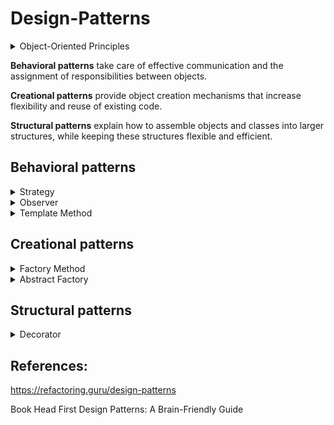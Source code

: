 # Design-Patterns

<details>
<summary style="font-size:14px">Object-Oriented Principles</summary>
<p>

- Encapsulate what varies.
- Favor composition over inheritance.
- Program to interfaces, not implementations.
- Strive for loosely coupled designs between objects that interact.
- Classes should be open for extension but closed for modification.
- Depend on abstractions. Do not depend on concrete classes.
- Only talk to your friends.
- Don’t call us, we’ll call you.
- A class should have only one reason to change.

</p></details>

**Behavioral patterns** take care of effective communication and the assignment of responsibilities between objects.

**Creational patterns** provide object creation mechanisms that increase flexibility and reuse of existing code.

**Structural patterns** explain how to assemble objects and classes into larger structures, while keeping these structures flexible and efficient.

## Behavioral patterns

<details>
<summary style="font-size:14px">Strategy</summary>
<p>

The Strategy Pattern defines a family of algorithms, encapsulates each one, and makes them interchangeable. Strategy lets the algorithm vary independently from clients that use it.

- We wanna add quack and fly behaviours in a duck. 
- At first, it seems a good idea to add fly and quack methods in the superclass. We will have reuse of code.
- But, everytime we wanna implement a new duck, we must override the superclass method if we wanna remove/change a behaviour. Ex: a duck which it doesn't fly. Otherwise, a duck can have a behavior that it is not supposed to have. 
- Also, the fly and quack behaviours of ducks can change. We don't wanna have to change in all subclasses that override a specific behaviour everytime it changes. Not reuse of code. 

Also, we are gonna apply the principle **Encapsulate what varies.** (Take what varies and “encapsulate” it so it won’t affect the rest of your code. It is also good for reuse of code).

We are gonna apply the principle **Program to an interface, not an implementation.** (the Duck classes won’t need to know any of the implementation details for their own behaviors.)

<p align="center">
  <img src="https://github.com/RobertoFreireFerrazPassos/Design-Patterns/blob/main/img/strategy2.png?raw=true">
</p>

Also, we are gonna apply the principle **Favor composition over inheritance** (Inheritance creates structure while composition creates flexibility)

The HAS-A relationship is an interesting one: each duck has a FlyBehavior and a QuackBehavior to which it delegates flying and quacking. 

Creating systems using composition gives you a lot more flexibility. Not only does it let you encapsulate a family of algorithms into their own set of classes, but it also lets you change behavior at runtime as long as the object you’re composing with implements the correct behavior interface.

Final result:

<p align="center">
  <img src="https://github.com/RobertoFreireFerrazPassos/Design-Patterns/blob/main/img/strategy1.png?raw=true">
</p>

</p></details>

<details>
<summary style="font-size:14px">Observer</summary>
<p>

The Observer Pattern defines a one-to-many dependency between objects so that when one object changes state, all of its dependents are notified and updated automatically.

<p align="center">
  <img src="https://github.com/RobertoFreireFerrazPassos/Design-Patterns/blob/main/img/observer1.PNG?raw=true">
</p>

**Principle: Encapsulate what varies.**

The thing that varies in the Observer Pattern is the state of the Subject and the number and types of Observers. 
With this pattern, you can vary the objects that are dependent on the state of the Subject, without having to change that Subject. That’s called planning ahead!


**Principle: Program to an interface, not an implementation.**

Both the Subject and Observers use interfaces.
Strive for loosely coupled designs between objects that interact.
Changes to either the subject or an observer will not affect the other.
Any changes to either are possible as long as they implement the Subject and Observer interfaces.
Before, the subject knew the implementation of the observers.
Now, We don’t need to make any changes to the subject to accommodate new classes (that implements observers).
The subject doesn’t care, it will deliver notifications to any object that implements the
Observer interface.


**Principle: Favor composition over inheritance**

The Observer Pattern uses composition to compose any number of Observers with their Subject.
These relationships aren’t set up by some kind of inheritance hierarchy. No, they are set up at runtime by composition!
We can add/remove observers at runtime.


<p align="center">
  <img src="https://github.com/RobertoFreireFerrazPassos/Design-Patterns/blob/main/img/observer2.PNG?raw=true">
</p>

</p></details>

<details>
<summary style="font-size:14px">Template Method</summary>
<p>

The Template Method Pattern defines the skeleton of an algorithm in a method, deferring some steps to subclasses. Template Method lets subclasses redefine certain steps of an algorithm without changing the algorithm’s structure.

**Principle: Hollywood - "Don't Call Us, We'll Call You."**

It's closely related to the Dependency Inversion Principle.
The template method call the algorithm methods in the subclass, no the opposite.

Each subclass doesn't need to know how to implement the algorithm. We have reuse of code provided in the template function at the base class. So, when necessary, each subclass just need to implement each primitive operation of the algorithm, following single-responsibility principle.

For this design pattern, we **don't** favor composition over inheritance. We don't wanna flexibility in the template function. We wanna structure. The beverage subclasses must always follow the same algorithm provided in the base class as a template. But, each subclass can define or redefine each primitive operation, depending on how the base class have defined the primitive operations (abstract, non-abstract or virtual) 

<p align="center">
  <img src="https://github.com/RobertoFreireFerrazPassos/Design-Patterns/blob/main/img/templatemethod.png?raw=true">
</p>

</p></details>

## Creational patterns

<details>
<summary style="font-size:14px">Factory Method</summary>
<p>

The Factory Method Pattern defines an interface for creating an object, but lets subclasses decide which class to instantiate. 

Factory Method lets a class defer instantiation to subclasses.

**Principle: Encapsulate what varies.**

All the decision on creation of a pizza by style and type varies, so we did encapsulate this logic in the CreatePizza Method

**Principle: Classes should be open for extension but closed for modification.**

We used inheritance with PizzaStore, so everytime we add a new style of PizzaStore, we don't need to change the CreatePizza method. So, the CreatePizza method is closed for modification, but open for extension by its childs (ChicagoPizzaStore,NYPizzaStore,...)

**Dependency Inversion Principle: Depend on abstractions. Do not depend on concrete classes.**

 - High-level modules should not depend on low-level modules. Both should depend on abstractions.
 - Abstractions should not depend on details. Details should depend on abstractions.

So, the high-level module depends on the abstraction and the low-level depends on the same abstraction.

In this example, PizzaStore is a high-level component because its behavior is defined in terms of pizzas.

PizzaStore (Concrete Creator) depends on the abstract class Pizza (Product) and the pizzas such as NYStyleCheesePizza and ChicagoStyleCheesePizza (concrete products) depends on the same abstract class Pizza.

<p align="center">
  <img src="https://github.com/RobertoFreireFerrazPassos/Design-Patterns/blob/main/img/factorymethod1.png?raw=true">
</p>

</p></details>

<details>
<summary style="font-size:14px">Abstract Factory</summary>
<p>

Abstract Factory Pattern provides an interface for creating families of related or dependent objects without specifying their concrete classes.

<p align="center">
  <img src="https://github.com/RobertoFreireFerrazPassos/Design-Patterns/blob/main/img/factorymethod2.png?raw=true">
</p>

<p align="center">
  <img src="https://github.com/RobertoFreireFerrazPassos/Design-Patterns/blob/main/img/abstractfactory1.png?raw=true">
</p>

</p></details>

## Structural patterns

<details>
<summary style="font-size:14px">Decorator</summary>
<p>

The Decorator Pattern attaches additional responsibilities to an object dynamically.
Decorators provide a flexible alternative to subclassing for extending functionality.

Decorator is a **wrapper**. A wrapper is an object that can be linked with some target object. The wrapper contains the same set of methods as the target and delegates to it all requests it receives. However, the wrapper may alter the result by doing something either before or after it passes the request to the target.

**Principle: Favor composition over inheritance**

It uses composition to wrap the object and it uses inheritance to achieve the type matching.

Using only inheritance, like in the code "before" example, we have duplication regarding the code for decorating. In this example, if we want a new ThincrustPizzaWithOlives, we would have to implement a new subclass which is basically a duplication code of class ThickcrustPizzaWithOlives with only difference that it would inherits from ThincrustPizza instead of ThickcrustPizza. 

By adding composition to this pattern, however, we don't need to duplicate the code logic for olives. We can have the ThickcrustPizza and ThincrustPizza (concrete components) and the Olives (concrete decorator) decoupled. Olives wraps the concrete component by composition, so it can dynamically access any concrete component. So, composition gives flexibility because Olives can dynamically decorate any type of Pizza (component abstraction)

But inheritance is still important. It will be used to make possible and in some cases mandatory to override the behavior in each concrete decorator. So, Olives (concrete decorator) can attach additional responsibilities to the concrete component like ThickcrustPizza.

So, this design pattern follows the open/closed principle (write code so that you will be able to add new functionality without changing the existing code. Software entities such as classes, modules and functions should be open for extension, but closed for modification). In the code "before" example, we had to change ThincrustPizzaWithOlives and ThickcrustPizzaWithOlives because both had some duplicated logic about olives behaviour.

In short, inheritance give the structure to be possible and in some cases mandatory to override the behavior in each concrete decorator while composition give the flexibility to access the dynamic and decoupled instance of the concrete component.


<p align="center">
  <img src="https://github.com/RobertoFreireFerrazPassos/Design-Patterns/blob/main/img/decorator1.png?raw=true">
</p>

</p></details>

## References:

https://refactoring.guru/design-patterns

Book Head First Design Patterns: A Brain-Friendly Guide
